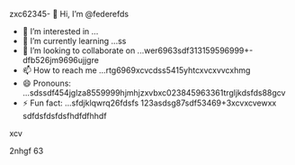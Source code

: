 zxc62345- 👋 Hi, I’m @federefds
- 👀 I’m interested in ...
- 🌱 I’m currently learning ...ss
- 💞️ I’m looking to collaborate on ...wer6963sdf313159596999+-dfb526jm9696ujjgre
- 📫 How to reach me ...rtg6969xcvcdss5415yhtcxvcxvvcxhmg
- 😄 Pronouns: ...sdssdf454jglza8559999hjmhjzxvbxc023845963361trgljkdsfds88gcv
- ⚡ Fun fact: ...sfdjklqwrq26fdsfs
123asdsg87sdf53469+3xcvxcvewxx
  sdfdsfdsfdsfhdfdfhhdf
<!---456115426
federefds/federefds is a ✨ special ✨ repository because its `README.md` (11this file) appears on your GitHub profjllil26e.fgfgfg1052
You can click the Preview link to take a look at your changes.450225
--->xcv
2nhgf
63
